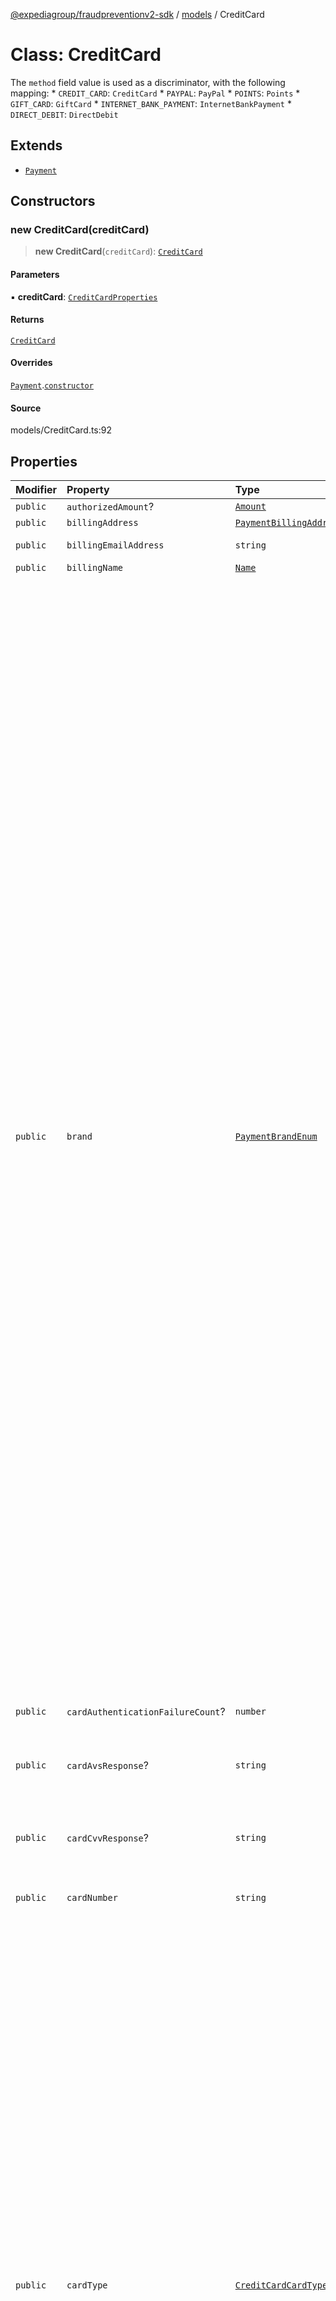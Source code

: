 [@expediagroup/fraudpreventionv2-sdk](../../index.md) / [models](../index.md) / CreditCard

# Class: CreditCard

The `method` field value is used as a discriminator, with the following mapping: * `CREDIT_CARD`: `CreditCard` * `PAYPAL`: `PayPal` * `POINTS`: `Points` * `GIFT_CARD`: `GiftCard` * `INTERNET_BANK_PAYMENT`: `InternetBankPayment` * `DIRECT_DEBIT`: `DirectDebit`

## Extends

- [`Payment`](Payment.md)

## Constructors

### new CreditCard(creditCard)

> **new CreditCard**(`creditCard`): [`CreditCard`](CreditCard.md)

#### Parameters

▪ **creditCard**: [`CreditCardProperties`](../interfaces/CreditCardProperties.md)

#### Returns

[`CreditCard`](CreditCard.md)

#### Overrides

[`Payment`](Payment.md).[`constructor`](Payment.md#constructors)

#### Source

models/CreditCard.ts:92

## Properties

| Modifier | Property | Type | Description | Inheritance | Source |
| :------ | :------ | :------ | :------ | :------ | :------ |
| `public` | `authorizedAmount`? | [`Amount`](Amount.md) | - | [`Payment`](Payment.md).`authorizedAmount` | models/Payment.ts:70 |
| `public` | `billingAddress` | [`PaymentBillingAddress`](PaymentBillingAddress.md) | - | [`Payment`](Payment.md).`billingAddress` | models/Payment.ts:60 |
| `public` | `billingEmailAddress` | `string` | Email address associated with the payment. | [`Payment`](Payment.md).`billingEmailAddress` | models/Payment.ts:65 |
| `public` | `billingName` | [`Name`](Name.md) | - | [`Payment`](Payment.md).`billingName` | models/Payment.ts:55 |
| `public` | `brand` | [`PaymentBrandEnum`](../type-aliases/PaymentBrandEnum.md) | The `brand` field value is the payment brand used for payment on this transaction. For credit card payment method ensure attributes mentioned in dictionary below are set to corresponding values only. Ensure to comply with the naming standards provided in below dictionary. For example, some Payment processors use “Japan Credit Bureau” but “JCB” should be used when calling Fraud API. Incorrect `brand` - `card_type` combination will result in data quality issues and result in degraded risk recommendation. \'brand\' is an enum value with the following mapping with CreditCard \'card_type\' attribute: *       brand                 :      card_type * ------------------------------------------------------- * `AMERICAN_EXPRESS`          : `AMERICAN_EXPRESS` * `DINERS_CLUB_INTERNATIONAL` : `DINERS_CLUB` * `BC_CARD`                   : `DINERS_CLUB` * `DISCOVER`                  : `DISCOVER` * `BC_CARD`                   : `DISCOVER` * `DINERS_CLUB_INTERNATIONAL` : `DISCOVER` * `JCB`                       : `DISCOVER` * `JCB`                       : `JCB` * `MASTER_CARD`               : `MASTER_CARD` * `MAESTRO`                   : `MASTER_CARD` * `POSTEPAY_MASTERCARD`       : `MASTER_CARD` * `SOLO`                      : `SOLO` * `SWITCH`                    : `SWITCH` * `MAESTRO`                   : `MAESTRO` * `CHINA_UNION_PAY`           : `CHINA_UNION_PAY` * `UATP`                      : `UATP` * `UATP_SUPPLY`               : `UATP` * `AIR_PLUS`                  : `UATP` * `UA_PASS_PLUS`              : `UATP` * `VISA`                      : `VISA` * `VISA_DELTA`                : `VISA` * `VISA_ELECTRON`             : `VISA` * `CARTA_SI`                  : `VISA` * `CARTE_BLEUE`               : `VISA` * `VISA_DANKORT`              : `VISA` * `POSTEPAY_VISA_ELECTRON`    : `VISA` * `PAYPAL`                    :  \'brand\' with \'Points\' payment_type is an enum value with following: * `EXPEDIA_REWARDS` * `AMEX_POINTS` * `BANK_OF_AMERICA_REWARDS` * `DISCOVER_POINTS` * `MASTER_CARD_POINTS` * `CITI_THANK_YOU_POINTS` * `MERRILL_LYNCH_REWARDS` * `WELLS_FARGO_POINTS` * `DELTA_SKY_MILES` * `UNITED_POINTS` * `DISCOVER_MILES` * `ALASKA_MILES` * `RBC_REWARDS` * `BILT_REWARDS` * `ORBUCKS` * `CHEAP_CASH` * `BONUS_PLUS` * `ULTIMATE_REWARDS`  \'brand\' with \'GiftCard\' payment_type is an enum value with following: * `GIFT_CARD`  \'brand\' with \'InternetBankPayment\' payment_type is an enum value with following: * `IBP` * `LOCAL_DEBIT_CARD` * `SOFORT` * `YANDEX` * `WEB_MONEY` * `QIWI` * `BITCOIN`  \'brand\' with \'DirectDebit\' payment_type is an enum value with following: * `ELV` * `INTER_COMPANY` * `SEPA_ELV` | [`Payment`](Payment.md).`brand` | models/Payment.ts:48 |
| `public` | `cardAuthenticationFailureCount`? | `number` | Total authentication failure count for given card. | - | models/CreditCard.ts:87 |
| `public` | `cardAvsResponse`? | `string` | A field used to confirm if the address provided at the time of purchase matches what the bank has on file for the Credit Card. | - | models/CreditCard.ts:64 |
| `public` | `cardCvvResponse`? | `string` | A field used to confirm the Card Verification Value on the Credit Card matches the Credit Card used at the time of purchase. | - | models/CreditCard.ts:69 |
| `public` | `cardNumber` | `string` | All the digits (unencrypted) of the credit card number associated with the payment. | - | models/CreditCard.ts:39 |
| `public` | `cardType` | [`CreditCardCardTypeEnum`](../type-aliases/CreditCardCardTypeEnum.md) | The \'card_type\' field value is an enum value which is associated with the payment method of the specific payment instrument. For credit card payment method ensure attributes mentioned in dictionary below are set to corresponding values only. Ensure to comply with the naming standards provided in below dictionary. For example, some Payment processors use “Japan Credit Bureau” but “JCB” should be used when calling Fraud API. Incorrect `card_type` - `brand` combination will result in data quality issues and result in degraded risk recommendation. \'card_type\' is an enum value with the following mapping with Payment `brand` attribute: *       card_type            :          brand * -------------------------------------------------------- * `AMERICAN_EXPRESS`         : `AMERICAN_EXPRESS` * `DINERS_CLUB`              : `DINERS_CLUB_INTERNATIONAL` * `DINERS_CLUB`              : `BC_CARD` * `DISCOVER`                 : `DISCOVER` * `DISCOVER`                 : `BC_CARD` * `DISCOVER`                 : `DINERS_CLUB_INTERNATIONAL` * `DISCOVER`                 : `JCB` * `JCB`                      : `JCB` * `MASTER_CARD`              : `MASTER_CARD` * `MASTER_CARD`              : `MAESTRO` * `MASTER_CARD`              : `POSTEPAY_MASTERCARD` * `SOLO`                     : `SOLO` * `SWITCH`                   : `SWITCH` * `MAESTRO`                  : `MAESTRO` * `CHINA_UNION_PAY`          : `CHINA_UNION_PAY` * `UATP`                     : `UATP` * `UATP`                     : `UATP_SUPPLY` * `UATP`                     : `AIR_PLUS` * `UATP`                     : `UA_PASS_PLUS` * `VISA`                     : `VISA` * `VISA`                     : `VISA_DELTA` * `VISA`                     : `VISA_ELECTRON` * `VISA`                     : `CARTA_SI` * `VISA`                     : `CARTE_BLEUE` * `VISA`                     : `VISA_DANKORT` * `VISA`                     : `POSTEPAY_VISA_ELECTRON` | - | models/CreditCard.ts:34 |
| `public` | `electronicCommerceIndicator`? | `string` | Electronic Commerce Indicator, a two or three digit number usually returned by a 3rd party payment processor in regards to the authentication used when gathering the cardholder\'s payment credentials. | - | models/CreditCard.ts:49 |
| `public` | `expiryDate` | `Date` | Expiration date of the credit card used for payment, in ISO-8601 date and time format `yyyy-MM-ddTHH:mm:ss.SSSZ`. | - | models/CreditCard.ts:44 |
| `public` | `extensions`? | `object` | A key-value pair map to hold additional attributes. | [`Payment`](Payment.md).`extensions` | models/Payment.ts:90 |
| `public` | `merchantOrderCode`? | `string` | Reference code passed to acquiring bank at the time of payment. This code is the key ID that ties back to payments data at the payment level. | - | models/CreditCard.ts:82 |
| `readonly` | `method` | `"CREDIT_CARD"` | - | - | models/CreditCard.ts:90 |
| `public` | `operations`? | [`Operations`](Operations.md) | - | [`Payment`](Payment.md).`operations` | models/Payment.ts:85 |
| `public` | `reason`? | [`PaymentReason`](../type-aliases/PaymentReason.md) | - | [`Payment`](Payment.md).`reason` | models/Payment.ts:50 |
| `public` | `telephones` | [`Telephone`](Telephone.md)[] | Telephone(s) associated with card holder and credit card. | - | models/CreditCard.ts:77 |
| `public` | `threeDigitsSecureCriteria`? | [`PaymentThreeDSCriteria`](PaymentThreeDSCriteria.md) | - | [`Payment`](Payment.md).`threeDigitsSecureCriteria` | models/Payment.ts:80 |
| `public` | `verifiedAmount`? | [`Amount`](Amount.md) | - | [`Payment`](Payment.md).`verifiedAmount` | models/Payment.ts:75 |
| `public` | `virtualCreditCardFlag`? | `boolean` | A flag to indicate that the bank card being used for the charge is a virtual credit card. | - | models/CreditCard.ts:54 |
| `public` | `walletType`? | `string` | If a virtual/digital form of payment was used, the type of digital wallet should be specified here. Possible `wallet_type`\'s include: `Google` or `ApplePay`. | - | models/CreditCard.ts:59 |
